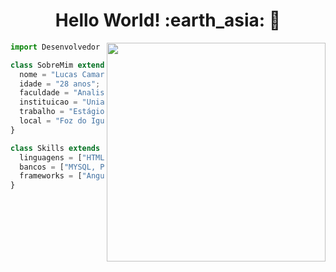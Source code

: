 <h1 align= "center"><b>Hello World! :earth_asia:  🖖 </b></h1>

<img src="https://raw.githubusercontent.com/MicaelliMedeiros/micaellimedeiros/master/image/computer-illustration.png" min-width="350px" max-width="350px" width="350px" align="right">

```js
import Desenvolvedor from "LcamargodaSilva";

class SobreMim extends Desenvolvedor {
  nome = "Lucas Camargo da Silva";
  idade = "28 anos";
  faculdade = "Analise e desenvolvimento de sistemas";
  instituicao = "Uniamérica/Descomplica";
  trabalho = "Estágio de TI na FozPrev";
  local = "Foz do Iguaçu PR";
}

class Skills extends Desenvolvedor {
  linguagens = ["HTML, CSS, JAVASCRIPT, TYPESCRIPT, JAVA"];
  bancos = ["MYSQL, POSTGRESQL"];
  frameworks = ["Angular, Spring"];
}
```

